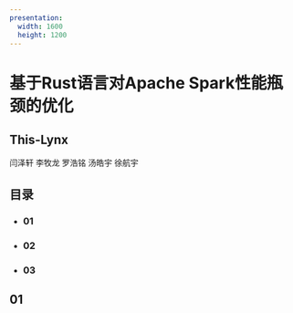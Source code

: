 ```yaml
---
presentation:
  width: 1600
  height: 1200
---
```


<!-- slide -->

# 基于Rust语言对Apache Spark性能瓶颈的优化

## This-Lynx

闫泽轩 李牧龙 罗浩铭 汤皓宇 徐航宇

<!-- slide -->
## 目录
- ### 01 
- ### 02 
- ### 03 

<!-- slide -->
## 01


















